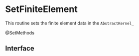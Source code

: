 # SetFiniteElement

This routine sets the finite element data in the `AbstractKernel_`

<span class="badge badge--secondary"> @SetMethods </span>

## Interface
